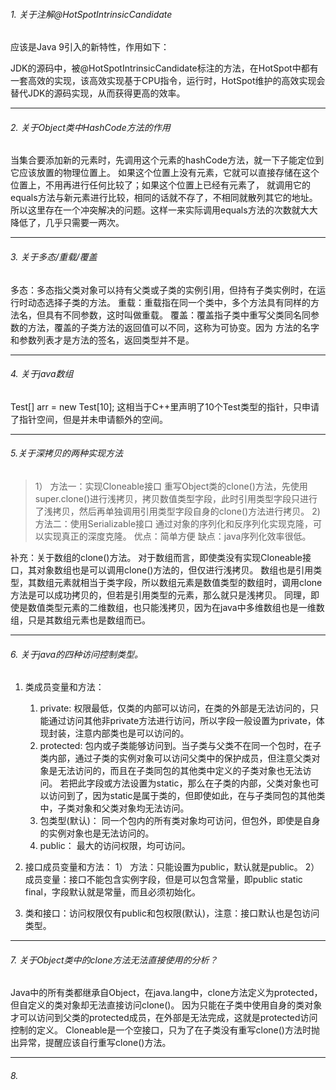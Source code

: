###### 1. 关于注解@HotSpotIntrinsicCandidate

应该是Java 9引入的新特性，作用如下：

JDK的源码中，被@HotSpotIntrinsicCandidate标注的方法，在HotSpot中都有一套高效的实现，该高效实现基于CPU指令，运行时，HotSpot维护的高效实现会替代JDK的源码实现，从而获得更高的效率。

---

###### 2. 关于Object类中HashCode方法的作用

当集合要添加新的元素时，先调用这个元素的hashCode方法，就一下子能定位到它应该放置的物理位置上。 如果这个位置上没有元素，它就可以直接存储在这个位置上，不用再进行任何比较了；如果这个位置上已经有元素了， 就调用它的equals方法与新元素进行比较，相同的话就不存了，不相同就散列其它的地址。 所以这里存在一个冲突解决的问题。这样一来实际调用equals方法的次数就大大降低了，几乎只需要一两次。

---

######  3. 关于多态/重载/覆盖

多态：多态指父类对象可以持有父类或子类的实例引用，但持有子类实例时，在运行时动态选择子类的方法。
重载：重载指在同一个类中，多个方法具有同样的方法名，但具有不同参数，这时叫做重载。
覆盖：覆盖指子类中重写父类同名同参数的方法，覆盖的子类方法的返回值可以不同，这称为可协变。因为
方法的名字和参数列表才是方法的签名，返回类型并不是。

---

###### 4. 关于java数组

Test[] arr = new Test[10];
这相当于C++里声明了10个Test类型的指针，只申请了指针空间，但是并未申请额外的空间。

---

###### 5.关于深拷贝的两种实现方法

> 1） 方法一：实现Cloneable接口
>    重写Object类的clone()方法，先使用super.clone()进行浅拷贝，拷贝数值类型字段，此时引用类型字段只进行了浅拷贝，然后再单独调用引用类型字段自身的clone()方法进行拷贝。
> 2)  方法二：使用Serializable接口
>  通过对象的序列化和反序列化实现克隆，可以实现真正的深度克隆。
>  优点：简单方便
>  缺点：java序列化效率很低。

补充：关于数组的clone()方法。
 对于数组而言，即使类没有实现Cloneable接口，其对象数组也是可以调用clone()方法的，但仅进行浅拷贝。
 数组也是引用类型，其数组元素就相当于类字段，所以数组元素是数值类型的数组时，调用clone方法是可以成功拷贝的，但若是引用类型的元素，那么就只是浅拷贝。
 同理，即使是数值类型元素的二维数组，也只能浅拷贝，因为在java中多维数组也是一维数组，只是其数组元素也是数组而已。

---

###### 6. 关于java的四种访问控制类型。

1. 类成员变量和方法：
   1)  private:    权限最低，仅类的内部可以访问，在类的外部是无法访问的，只能通过访问其他非private方法进行访问，所以字段一般设置为private，体现封装，注意内部类也是可以访问的。
   2)  protected:  包内或子类能够访问到。当子类与父类不在同一个包时，在子类内部，通过子类的实例对象可以访问父类中的保护成员，但注意父类对象是无法访问的，而且在子类同包的其他类中定义的子类对象也无法访问。
   若把此字段或方法设置为static，那么在子类的内部，父类对象也可以访问到了，因为static是属于类的，但即使如此，在与子类同包的其他类中，子类对象和父类对象均无法访问。
   3)  包类型(默认)：    同一个包内的所有类对象均可访问，但包外，即使是自身的实例对象也是无法访问的。
   4)  public： 最大的访问权限，均可访问。
2. 接口成员变量和方法：
   1） 方法：只能设置为public，默认就是public。
   2） 成员变量：接口不能包含实例字段，但是可以包含常量，即public static final，字段默认就是常量，而且必须初始化。

3. 类和接口：访问权限仅有public和包权限(默认)，注意：接口默认也是包访问类型。

---

###### 7. 关于Object类中的clone方法无法直接使用的分析？

Java中的所有类都继承自Object，在java.lang中，clone方法定义为protected，但自定义的类对象却无法直接访问clone()。
因为只能在子类中使用自身的类对象才可以访问到父类的protected成员，在外部是无法完成，这就是protected访问控制的定义。
Cloneable是一个空接口，只为了在子类没有重写clone()方法时抛出异常，提醒应该自行重写clone()方法。

---

###### 8.



